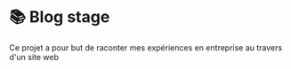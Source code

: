# 📚 Blog stage

Ce projet a pour but de raconter mes expériences en entreprise au travers d'un site web
